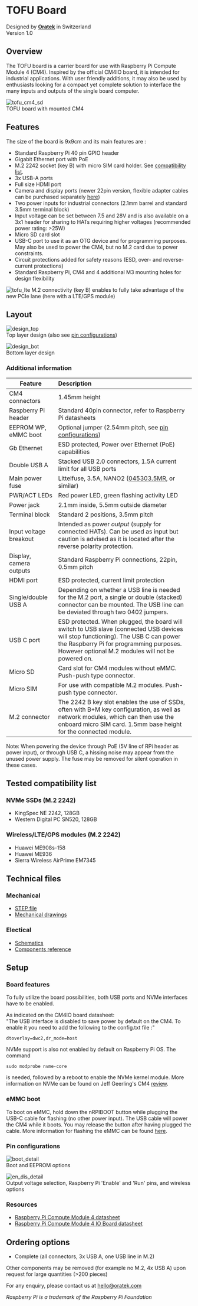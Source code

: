 # TOFU Board
Designed by [**Oratek**](https://oratek.com) in Switzerland  
Version 1.0



## Overview
The TOFU board is a carrier board for use with Raspberry Pi Compute Module 4 (CM4).
Inspired by the official CM4IO board, it is intended for industrial applications.
With user friendly additions, it may also be used by enthusiasts looking for a compact yet complete solution to interface the many inputs and outputs of the single board computer.

![tofu_cm4_sd](./_media/TOFU_cm4_sd.jpg)  
TOFU board with mounted CM4

## Features
The size of the board is 9x9cm and its main features are :

- Standard Raspberry Pi 40 pin GPIO header
- Gigabit Ethernet port with PoE
- M.2 2242 socket (key B) with micro SIM card holder. See [compatibility list](#tested-compatibility-list).
- 3x USB-A ports
- Full size HDMI port
- Camera and display ports (newer 22pin version, flexible adapter cables can be purchased separately [here](https://store.oratek.com/collections/tofu))
- Two power inputs for industrial connectors (2.1mm barrel and standard 3.5mm terminal block)
- Input voltage can be set between 7.5 and 28V and is also available on a 3x1 header for sharing to HATs requiring higher voltages (recommended power rating: >25W)
- Micro SD card slot
- USB-C port to use it as an OTG device and for programming purposes. May also be used to power the CM4, but no M.2 card due to power constraints.
- Circuit protections added for safety reasons (ESD, over- and reverse-current protections)
- Standard Raspberry Pi, CM4 and 4 additional M3 mounting holes for design flexibility


![tofu_lte](./_media/TOFU_LTE.jpg)
M.2 connectivity (key B) enables to fully take advantage of the new PCIe lane (here with a LTE/GPS module)

## Layout

![design_top](./_media/Design_top.svg)  
Top layer design (also see [pin configurations](#pin-configurations))

![design_bot](./_media/Design_bot.svg)  
Bottom layer design

### Additional information
| Feature | Description|
| ----------------------| :----------------------|
| CM4 connectors | 1.45mm height|
| Raspberry Pi header | Standard 40pin connector, refer to Raspberry Pi datasheets|
| EEPROM WP, eMMC boot | Optional jumper (2.54mm pitch, see [pin configurations](#pin-configurations))|
| Gb Ethernet | ESD protected, Power over Ethernet (PoE) capabilities|
| Double USB A | Stacked USB 2.0 connectors, 1.5A current limit for all USB ports|
| Main power fuse | Littelfuse, 3.5A, NANO2 ([045303.5MR](https://www.mouser.ch/ProductDetail/Littelfuse/0453035MR/?qs=qI%252BDxnNls1%2FE840Q9SUK5A%3D%3D), or similar) |
| PWR/ACT LEDs | Red power LED, green flashing activity LED |
| Power jack | 2.1mm inside, 5.5mm outside diameter |
| Terminal block | Standard 2 positions, 3.5mm pitch |
| Input voltage breakout | Intended as power *output* (supply for connected HATs). Can be used as input but caution is advised as it is located after the reverse polarity protection. |
| Display, camera outputs | Standard Raspberry Pi connections, 22pin, 0.5mm pitch |
| HDMI port | ESD protected, current limit protection |
| Single/double USB A | Depending on whether a USB line is needed for the M.2 port, a single or double (stacked) connector can be mounted. The USB line can be deviated through two 0402 jumpers. |
| USB C port | ESD protected. When plugged, the board will switch to USB slave (connected USB devices will stop functioning). The USB C can power the Raspberry Pi for programming purposes. However optional M.2 modules will not be powered on. |
| Micro SD | Card slot for CM4 modules without eMMC. Push-push type connector. |
| Micro SIM | For use with compatible M.2 modules. Push-push type connector. |
| M.2 connector | The 2242 B key slot enables the use of SSDs, often with B+M key configuration, as well as network modules, which can then use the onboard micro SIM card. 1.5mm base height for the connected module.|

Note: When powering the device through PoE (5V line of RPi header as power input), or through USB C, a hissing noise may appear from the unused power supply. The fuse may be removed for silent operation in these cases.

## Tested compatibility list
### NVMe SSDs (M.2 2242)
- KingSpec NE 2242, 128GB
- Western Digital PC SN520, 128GB

### Wireless/LTE/GPS modules (M.2 2242)
- Huawei ME908s-158
- Huawei ME936
- Sierra Wireless AirPrime EM7345

## Technical files
### Mechanical
- [STEP file](./_assets//TOFU.zip ':ignore :target=_blank')
- [Mechanical drawings](./_assets//TOFU-drawing.pdf ':ignore :target=_blank')  

### Electical
- [Schematics](./_assets//TOFU-schematics.pdf ':ignore :target=_blank')  
- [Components reference](./_assets//TOFU-references.pdf ':ignore :target=_blank')  

## Setup

### Board features

To fully utilize the board possibilities, both USB ports and NVMe interfaces have to be enabled.

As indicated on the CM4IO board datasheet:  
"The USB interface is disabled to save power by default on the CM4. To enable it you need to add the following to the config.txt file :"
```
dtoverlay=dwc2,dr_mode=host
```

NVMe support is also  not enabled by default on Raspberry Pi OS. The command
```
sudo modprobe nvme-core
```
is needed, followed by a reboot to enable the NVMe kernel module.
More information on NVMe can be found on Jeff Geerling's CM4 [review](https://www.jeffgeerling.com/blog/2020/raspberry-pi-compute-module-4-review).

### eMMC boot
To boot on eMMC, hold down the nRPIBOOT button while plugging the USB-C cable for flashing (no other power input). The USB cable will power the CM4 while it boots. You may release the button after having plugged the cable.
More information for flashing the eMMC can be found [here](https://www.raspberrypi.org/documentation/hardware/computemodule/cm-emmc-flashing.md).

### Pin configurations
![boot_detail](./_media/boot_detail.jpg)  
Boot and EEPROM options

![en_dis_detail](./_media/En_Dis_detail.jpg)  
Output voltage selection, Raspberry Pi 'Enable' and 'Run' pins, and wireless options

### Resources

- [Raspberry Pi Compute Module 4 datasheet](https://datasheets.raspberrypi.org/cm4/cm4-datasheet.pdf)
- [Raspberry Pi Compute Module 4 IO Board datasheet](https://datasheets.raspberrypi.org/cm4io/cm4io-datasheet.pdf)

<!--![USB_detail](USB_detail.png)  
USB routing options -->

## Ordering options

- Complete (all connectors, 3x USB A, one USB line in M.2)
<!-- - Lite (no M.2 power supply, no M.2 connector, no SIM card holder, 4x USB A)-->

Other components may be removed (for example no M.2, 4x USB A) upon request for large quantities (>200 pieces)

For any enquiry, please contact us at hello@oratek.com

*Raspberry Pi is a trademark of the Raspberry Pi Foundation*

